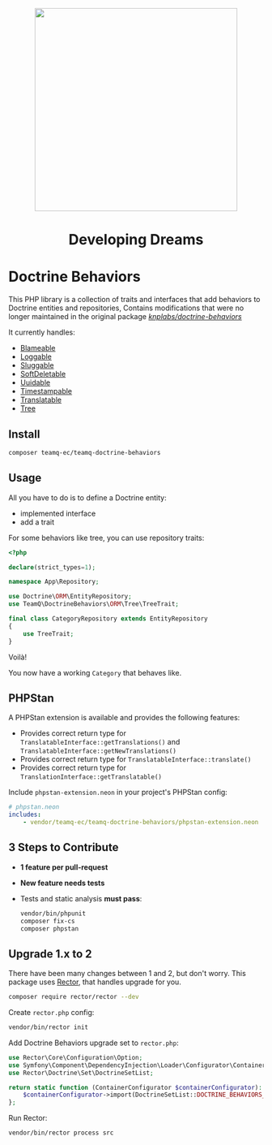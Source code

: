 <p align="center"><a href="https://teamq.biz" target="_blank">
<img src="https://teamq.biz/wp-content/uploads/2020/03/teamq2.png" width="400"/></a></p>

<h1 style="text-align: center">Developing Dreams</h1>

# Doctrine Behaviors

This PHP library is a collection of traits and interfaces that add behaviors to Doctrine entities and repositories, 
Contains modifications that were no longer maintained in the original package *[knplabs/doctrine-behaviors](https://github.com/KnpLabs/DoctrineBehaviors)*

It currently handles:

* [Blameable](/docs/blameable.md)
* [Loggable](/docs/loggable.md)
* [Sluggable](/docs/sluggable.md)
* [SoftDeletable](/docs/soft-deletable.md)
* [Uuidable](/docs/uuidable.md)
* [Timestampable](/docs/timestampable.md)
* [Translatable](/docs/translatable.md)
* [Tree](/docs/tree.md)

## Install

```bash
composer teamq-ec/teamq-doctrine-behaviors
```

## Usage

All you have to do is to define a Doctrine entity:

- implemented interface
- add a trait

For some behaviors like tree, you can use repository traits:

```php
<?php

declare(strict_types=1);

namespace App\Repository;

use Doctrine\ORM\EntityRepository;
use TeamQ\DoctrineBehaviors\ORM\Tree\TreeTrait;

final class CategoryRepository extends EntityRepository
{
    use TreeTrait;
}
```

Voilà!

You now have a working `Category` that behaves like.

## PHPStan

A PHPStan extension is available and provides the following features:
- Provides correct return type for `TranslatableInterface::getTranslations()` and `TranslatableInterface::getNewTranslations()`
- Provides correct return type for `TranslatableInterface::translate()`
- Provides correct return type for `TranslationInterface::getTranslatable()`

Include `phpstan-extension.neon` in your project's PHPStan config:
```yaml
# phpstan.neon
includes:
    - vendor/teamq-ec/teamq-doctrine-behaviors/phpstan-extension.neon
```

## 3 Steps to Contribute

- **1 feature per pull-request**
- **New feature needs tests**
- Tests and static analysis **must pass**:

    ```bash
    vendor/bin/phpunit
    composer fix-cs
    composer phpstan
    ```

## Upgrade 1.x to 2

There have been many changes between 1 and 2, but don't worry.
This package uses [Rector](https://github.com/rectorphp/rector), that handles upgrade for you.

```bash
composer require rector/rector --dev
```

Create `rector.php` config:

```bash
vendor/bin/rector init
```

Add Doctrine Behaviors upgrade set to `rector.php`:

```php
use Rector\Core\Configuration\Option;
use Symfony\Component\DependencyInjection\Loader\Configurator\ContainerConfigurator;
use Rector\Doctrine\Set\DoctrineSetList;

return static function (ContainerConfigurator $containerConfigurator): void {
    $containerConfigurator->import(DoctrineSetList::DOCTRINE_BEHAVIORS_20);
};
```

Run Rector:

```bash
vendor/bin/rector process src
```